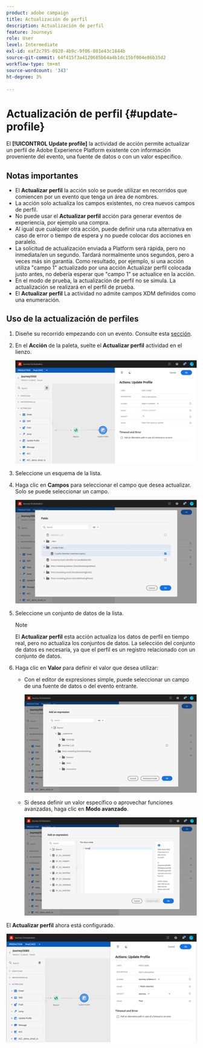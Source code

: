 ```yaml
---
product: adobe campaign
title: Actualización de perfil
description: Actualización de perfil
feature: Journeys
role: User
level: Intermediate
exl-id: eaf2c795-0920-4b9c-9f06-801e43c1844b
source-git-commit: 64f415f3a4120685b64a4b1dc15bf004e86b35d2
workflow-type: tm+mt
source-wordcount: '343'
ht-degree: 3%

---
```


# Actualización de perfil {#update-profile}

El **[!UICONTROL Update profile]** la actividad de acción permite actualizar un perfil de Adobe Experience Platform existente con información proveniente del evento, una fuente de datos o con un valor específico.

## Notas importantes

* El **Actualizar perfil** la acción solo se puede utilizar en recorridos que comiencen por un evento que tenga un área de nombres.
* La acción solo actualiza los campos existentes, no crea nuevos campos de perfil.
* No puede usar el **Actualizar perfil** acción para generar eventos de experiencia, por ejemplo una compra.
* Al igual que cualquier otra acción, puede definir una ruta alternativa en caso de error o tiempo de espera y no puede colocar dos acciones en paralelo.
* La solicitud de actualización enviada a Platform será rápida, pero no inmediata/en un segundo. Tardará normalmente unos segundos, pero a veces más sin garantía. Como resultado, por ejemplo, si una acción utiliza &quot;campo 1&quot; actualizado por una acción Actualizar perfil colocada justo antes, no debería esperar que &quot;campo 1&quot; se actualice en la acción.
* En el modo de prueba, la actualización de perfil no se simula. La actualización se realizará en el perfil de prueba.
* El **Actualizar perfil** La actividad no admite campos XDM definidos como una enumeración.

## Uso de la actualización de perfiles

1. Diseñe su recorrido empezando con un evento. Consulte esta [sección](../building-journeys/journey.md).

1. En el **Acción** de la paleta, suelte el **Actualizar perfil** actividad en el lienzo.

   ![](../assets/profileupdate0.png)

1. Seleccione un esquema de la lista.

1. Haga clic en **Campos** para seleccionar el campo que desea actualizar. Solo se puede seleccionar un campo.

   ![](../assets/profileupdate2.png)

1. Seleccione un conjunto de datos de la lista.

   >[!NOTE]
   >
   >El **Actualizar perfil** esta acción actualiza los datos de perfil en tiempo real, pero no actualiza los conjuntos de datos. La selección del conjunto de datos es necesaria, ya que el perfil es un registro relacionado con un conjunto de datos.

1. Haga clic en **Valor** para definir el valor que desea utilizar:

   * Con el editor de expresiones simple, puede seleccionar un campo de una fuente de datos o del evento entrante.

      ![](../assets/profileupdate4.png)

   * Si desea definir un valor específico o aprovechar funciones avanzadas, haga clic en **Modo avanzado**.

      ![](../assets/profileupdate3.png)

El **Actualizar perfil** ahora está configurado.

![](../assets/profileupdate1.png)
